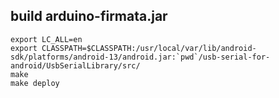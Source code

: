 
## build arduino-firmata.jar

    export LC_ALL=en
    export CLASSPATH=$CLASSPATH:/usr/local/var/lib/android-sdk/platforms/android-13/android.jar:`pwd`/usb-serial-for-android/UsbSerialLibrary/src/
    make
    make deploy
